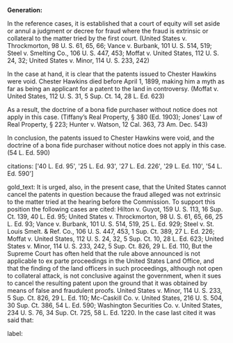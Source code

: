 **Generation:**



In the reference cases, it is established that a court of equity will set aside or annul a judgment or decree for fraud where the fraud is extrinsic or collateral to the matter tried by the first court. (United States v. Throckmorton, 98 U. S. 61, 65, 66; Vance v. Burbank, 101 U. S. 514, 519; Steel v. Smelting Co., 106 U. S. 447, 453; Moffat v. United States, 112 U. S. 24, 32; United States v. Minor, 114 U. S. 233, 242)

In the case at hand, it is clear that the patents issued to Chester Hawkins were void. Chester Hawkins died before April 1, 1899, making him a myth as far as being an applicant for a patent to the land in controversy. (Moffat v. United States, 112 U. S. 31, 5 Sup. Ct. 14, 28 L. Ed. 623)

As a result, the doctrine of a bona fide purchaser without notice does not apply in this case. (Tiffany’s Real Property, § 380 (Ed. 1903); Jones’ Law of Real Property, § 223; Hunter v. Watson, 12 Cal. 363, 73 Am. Dec. 543)

In conclusion, the patents issued to Chester Hawkins were void, and the doctrine of a bona fide purchaser without notice does not apply in this case. (54 L. Ed. 590)



citations: ['40 L. Ed. 95', '25 L. Ed. 93', '27 L. Ed. 226', '29 L. Ed. 110', '54 L. Ed. 590']

gold_text: It is urged, also, in the present case, that the United States cannot cancel the patents in question because the fraud alleged was not extrinsic to the matter tried at the hearing before the Commission. To support this position the following cases are cited: Hilton v. Guyot, 159 U. S. 113, 16 Sup. Ct. 139, 40 L. Ed. 95; United States v. Throckmorton, 98 U. S. 61, 65, 66, 25 L. Ed. 93; Vance v. Burbank, 101 U. S. 514, 519, 25 L. Ed. 929; Steel v. St. Louis Smelt. & Ref. Co., 106 U. S. 447, 453, 1 Sup. Ct. 389, 27 L. Ed. 226; Moffat v. United States, 112 U. S. 24, 32, 5 Sup. Ct. 10, 28 L. Ed. 623; United States v. Minor, 114 U. S. 233, 242, 5 Sup. Ct. 826, 29 L. Ed. 110, But the Supreme Court has often held that the rule above announced is not applicable to ex parte proceedings in the United States Land Office, and that the finding of the land officers in such proceedings, although not open to collateral attack, is not conclusive against the government, when it sues to cancel the resulting patent upon the ground that it was obtained by means of false and fraudulent proofs. United States v. Minor, 114 U. S. 233, 5 Sup. Ct. 826, 29 L. Ed. 110; Mc-Caskill Co. v. United States, 216 U. S. 504, 30 Sup. Ct. 386, 54 L. Ed. 590; Washington Securities Co. v. United States, 234 U. S. 76, 34 Sup. Ct. 725, 58 L. Ed. 1220. In the case last cited it was said that:

label: 